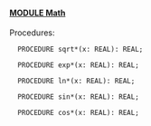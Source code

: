 
#### [MODULE Math](https://github.com/io-core/System/blob/main/Math.Mod)

Procedures:

```
  PROCEDURE sqrt*(x: REAL): REAL;
```
```
  PROCEDURE exp*(x: REAL): REAL;
```
```
  PROCEDURE ln*(x: REAL): REAL;
```
```
  PROCEDURE sin*(x: REAL): REAL;
```
```
  PROCEDURE cos*(x: REAL): REAL;
```

